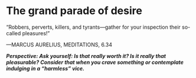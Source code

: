 # The grand parade of desire

“Robbers, perverts, killers, and tyrants—gather for your inspection their so-called pleasures!”

—MARCUS AURELIUS, MEDITATIONS, 6.34

***Perspective: Ask yourself: Is that really worth it? Is it really that pleasurable? Consider that when you crave something or contemplate indulging in a “harmless” vice.***